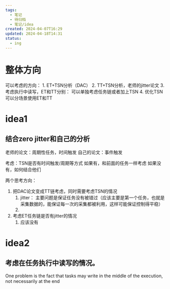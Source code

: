 ```yaml
---
tags:
  - 笔记
  - 待归档
  - 笔记/idea
created: 2024-04-07T16:29
updated: 2024-04-18T14:31
status:
  - ing
---
```

# 整体方向
可以考虑的方向： 
	1. ET+TSN分析（DAC）
	2. TT+TSN分析，老师的jitter论文
	3. 考虑执行中读写，ET和TT分别： 可以单独考虑任务链或者加上TSN
	4. 优化TSN
可以分场景使用ET和TT

# idea1
## 结合zero jitter和自己的分析

老师的论文：周期性任务，时间触发
自己的论文：事件触发

考虑：TSN是否有时间触发/周期等方式
	如果有，和前面的任务一样考虑
	如果没有，如何结合他们

两个思考方向： 
1. 把DAC论文变成TT链考虑，同时需要考虑TSN的情况
	1. jitter： 主要问题是保证任务没有被错过（应该主要是第一个任务，也就是采集数据的，能保证每一次的采集都被利用，这样可能保证控制得平稳）
	2. 
2. 考虑ET任务链是否有jitter的情况
	1. 应该没有



# idea2
## 考虑在任务执行中读写的情况。
One problem is the fact that tasks may write in the middle of the execution, not necessarily at the end